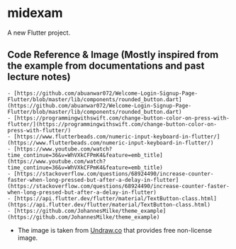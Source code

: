 # midexam

A new Flutter project.

## Code Reference & Image (Mostly inspired from the example from documentations and past lecture notes)

    - [https://github.com/abuanwar072/Welcome-Login-Signup-Page-Flutter/blob/master/lib/components/rounded_button.dart](https://github.com/abuanwar072/Welcome-Login-Signup-Page-Flutter/blob/master/lib/components/rounded_button.dart)
    - [https://programmingwithswift.com/change-button-color-on-press-with-flutter/](https://programmingwithswift.com/change-button-color-on-press-with-flutter/)
    - [https://www.flutterbeads.com/numeric-input-keyboard-in-flutter/](https://www.flutterbeads.com/numeric-input-keyboard-in-flutter/)
    - [https://www.youtube.com/watch?time_continue=36&v=WhVXkCFPmK4&feature=emb_title](https://www.youtube.com/watch?time_continue=36&v=WhVXkCFPmK4&feature=emb_title)
    - [https://stackoverflow.com/questions/68924490/increase-counter-faster-when-long-pressed-but-after-a-delay-in-flutter](https://stackoverflow.com/questions/68924490/increase-counter-faster-when-long-pressed-but-after-a-delay-in-flutter)
    - [https://api.flutter.dev/flutter/material/TextButton-class.html](https://api.flutter.dev/flutter/material/TextButton-class.html)
    - [https://github.com/JohannesMilke/theme_example](https://github.com/JohannesMilke/theme_example)
- The image is taken from [Undraw.co](http://Undraw.co) that provides free non-license image.
